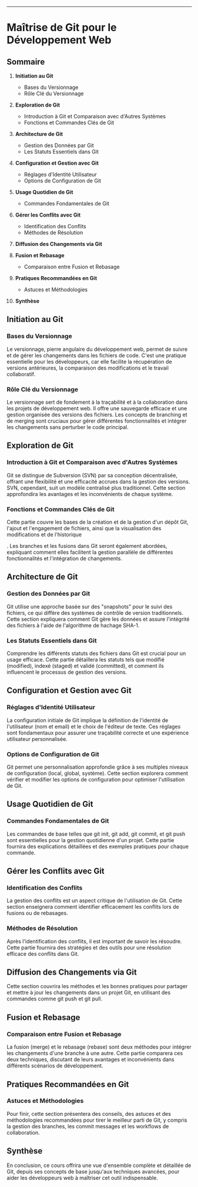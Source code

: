 ---

# Maîtrise de Git pour le Développement Web

## Sommaire

1. **Initiation au Git**

   - Bases du Versionnage
   - Rôle Clé du Versionnage

2. **Exploration de Git**

   - Introduction à Git et Comparaison avec d'Autres Systèmes
   - Fonctions et Commandes Clés de Git

3. **Architecture de Git**

   - Gestion des Données par Git
   - Les Statuts Essentiels dans Git

4. **Configuration et Gestion avec Git**

   - Réglages d'Identité Utilisateur
   - Options de Configuration de Git

5. **Usage Quotidien de Git**

   - Commandes Fondamentales de Git

6. **Gérer les Conflits avec Git**

   - Identification des Conflits
   - Méthodes de Résolution

7. **Diffusion des Changements via Git**

8. **Fusion et Rebasage**

   - Comparaison entre Fusion et Rebasage

9. **Pratiques Recommandées en Git**

   - Astuces et Méthodologies

10. **Synthèse**

## Initiation au Git

### Bases du Versionnage

Le versionnage, pierre angulaire du développement web, permet de suivre et de gérer les changements dans les fichiers de code. C'est une pratique essentielle pour les développeurs, car elle facilite la récupération de versions antérieures, la comparaison des modifications et le travail collaboratif.

### Rôle Clé du Versionnage

Le versionnage sert de fondement à la traçabilité et à la collaboration dans les projets de développement web. Il offre une sauvegarde efficace et une gestion organisée des versions des fichiers. Les concepts de branching et de merging sont cruciaux pour gérer différentes fonctionnalités et intégrer les changements sans perturber le code principal.

## Exploration de Git

### Introduction à Git et Comparaison avec d'Autres Systèmes

Git se distingue de Subversion (SVN) par sa conception décentralisée, offrant une flexibilité et une efficacité accrues dans la gestion des versions. SVN, cependant, suit un modèle centralisé plus traditionnel. Cette section approfondira les avantages et les inconvénients de chaque système.

### Fonctions et Commandes Clés de Git

Cette partie couvre les bases de la création et de la gestion d'un dépôt Git, l'ajout et l'engagement de fichiers, ainsi que la visualisation des modifications et de l'historique

. Les branches et les fusions dans Git seront également abordées, expliquant comment elles facilitent la gestion parallèle de différentes fonctionnalités et l'intégration de changements.

## Architecture de Git

### Gestion des Données par Git

Git utilise une approche basée sur des "snapshots" pour le suivi des fichiers, ce qui diffère des systèmes de contrôle de version traditionnels. Cette section expliquera comment Git gère les données et assure l'intégrité des fichiers à l'aide de l'algorithme de hachage SHA-1.

### Les Statuts Essentiels dans Git

Comprendre les différents statuts des fichiers dans Git est crucial pour un usage efficace. Cette partie détaillera les statuts tels que modifié (modified), indexé (staged) et validé (committed), et comment ils influencent le processus de gestion des versions.

## Configuration et Gestion avec Git

### Réglages d'Identité Utilisateur

La configuration initiale de Git implique la définition de l'identité de l'utilisateur (nom et email) et le choix de l'éditeur de texte. Ces réglages sont fondamentaux pour assurer une traçabilité correcte et une expérience utilisateur personnalisée.

### Options de Configuration de Git

Git permet une personnalisation approfondie grâce à ses multiples niveaux de configuration (local, global, système). Cette section explorera comment vérifier et modifier les options de configuration pour optimiser l'utilisation de Git.

## Usage Quotidien de Git

### Commandes Fondamentales de Git

Les commandes de base telles que git init, git add, git commit, et git push sont essentielles pour la gestion quotidienne d'un projet. Cette partie fournira des explications détaillées et des exemples pratiques pour chaque commande.

## Gérer les Conflits avec Git

### Identification des Conflits

La gestion des conflits est un aspect critique de l'utilisation de Git. Cette section enseignera comment identifier efficacement les conflits lors de fusions ou de rebasages.

### Méthodes de Résolution

Après l'identification des conflits, il est important de savoir les résoudre. Cette partie fournira des stratégies et des outils pour une résolution efficace des conflits dans Git.

## Diffusion des Changements via Git

Cette section couvrira les méthodes et les bonnes pratiques pour partager et mettre à jour les changements dans un projet Git, en utilisant des commandes comme git push et git pull.

## Fusion et Rebasage

### Comparaison entre Fusion et Rebasage

La fusion (merge) et le rebasage (rebase) sont deux méthodes pour intégrer les changements d'une branche à une autre. Cette partie comparera ces deux techniques, discutant de leurs avantages et inconvénients dans différents scénarios de développement.

## Pratiques Recommandées en Git

### Astuces et Méthodologies

Pour finir, cette section présentera des conseils, des astuces et des méthodologies recommandées pour tirer le meilleur parti de Git, y compris la gestion des branches, les commit messages et les workflows de collaboration.

## Synthèse

En conclusion, ce cours offrira une vue d'ensemble complète et détaillée de Git, depuis ses concepts de base jusqu'aux techniques avancées, pour aider les développeurs web à maîtriser cet outil indispensable.
